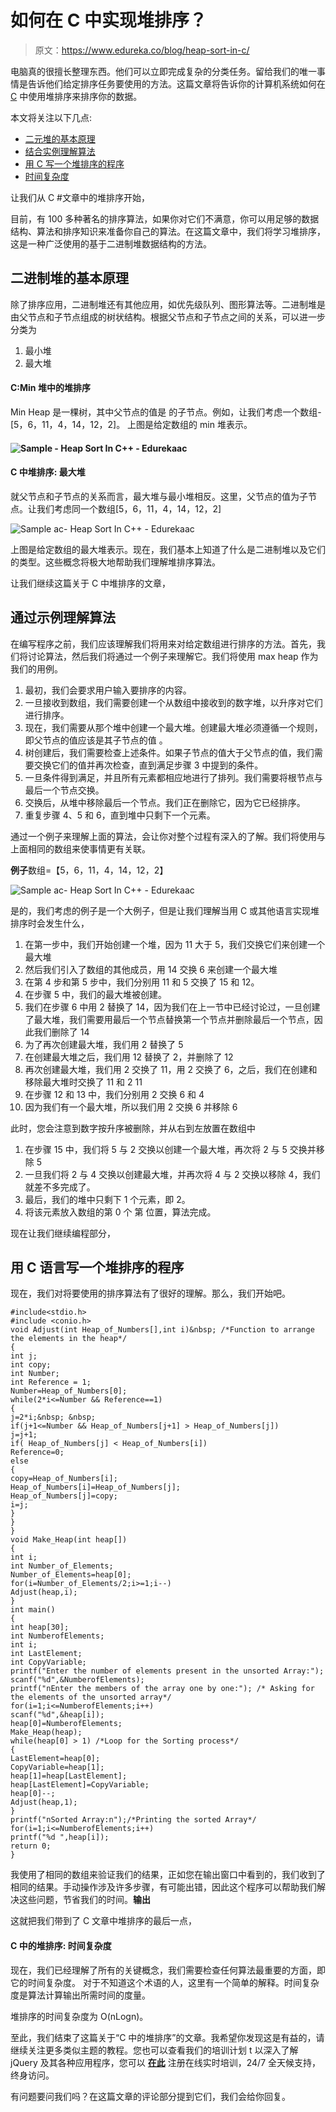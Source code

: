 # 如何在 C 中实现堆排序？

> 原文：<https://www.edureka.co/blog/heap-sort-in-c/>

电脑真的很擅长整理东西。他们可以立即完成复杂的分类任务。留给我们的唯一事情是告诉他们给定排序任务要使用的方法。这篇文章将告诉你的计算机系统如何在 [C](https://www.edureka.co/blog/c-data-structures) 中使用堆排序来排序你的数据。

本文将关注以下几点:

*   [二元堆的基本原理](#FundamentalsofBinaryHeap)
*   [结合实例理解算法](#UnderstandingtheAlgorithmwithexample)
*   [用 C 写一个堆排序的程序](#WriteaprogramforHeapsortinC)
*   [时间复杂度](#TimeComplexity)

让我们从 C #文章中的堆排序开始，

目前，有 100 多种著名的排序算法，如果你对它们不满意，你可以用足够的数据结构、算法和排序知识来准备你自己的算法。在这篇文章中，我们将学习堆排序，这是一种广泛使用的基于二进制堆数据结构的方法。

## **二进制堆的基本原理**

除了排序应用，二进制堆还有其他应用，如优先级队列、图形算法等。二进制堆是由父节点和子节点组成的树状结构。根据父节点和子节点之间的关系，可以进一步分类为

1.  最小堆
2.  最大堆

#### **C:Min 堆中的堆排序**

Min Heap 是一棵树，其中父节点的值是 的子节点。例如，让我们考虑一个数组- [5，6，11，4，14，12，2]。 上图是给定数组的 min 堆表示。

#### **![Sample - Heap Sort In C++ - Edurekaac](img/f80654c56cb2a312de99b63fcedce9c7.png)**

#### **C 中堆排序:** **最大堆**

就父节点和子节点的关系而言，最大堆与最小堆相反。这里，父节点的值为子节点。让我们考虑同一个数组[5，6，11，4，14，12，2]

![Sample ac- Heap Sort In C++ - Edurekaac](img/1b1579a8eec973824f3ee66d0ca79321.png)

上图是给定数组的最大堆表示。现在，我们基本上知道了什么是二进制堆以及它们的类型。这些概念将极大地帮助我们理解堆排序算法。

让我们继续这篇关于 C 中堆排序的文章，

## **通过示例理解算法**

在编写程序之前，我们应该理解我们将用来对给定数组进行排序的方法。首先，我们将讨论算法，然后我们将通过一个例子来理解它。我们将使用 max heap 作为我们的用例。

1.  最初，我们会要求用户输入要排序的内容。
2.  一旦接收到数组，我们需要创建一个从数组中接收到的数字堆，以升序对它们进行排序。
3.  现在，我们需要从那个堆中创建一个最大堆。创建最大堆必须遵循一个规则，即父节点的值应该是其子节点的值 。
4.  树创建后，我们需要检查上述条件。如果子节点的值大于父节点的值，我们需要交换它们的值并再次检查，直到满足步骤 3 中提到的条件。
5.  一旦条件得到满足，并且所有元素都相应地进行了排列。我们需要将根节点与最后一个节点交换。
6.  交换后，从堆中移除最后一个节点。我们正在删除它，因为它已经排序。
7.  重复步骤 4、5 和 6，直到堆中只剩下一个元素。

通过一个例子来理解上面的算法，会让你对整个过程有深入的了解。我们将使用与上面相同的数组来使事情更有关联。

**例子**数组=【5，6，11，4，14，12，2】

![Sample ac- Heap Sort In C++ - Edurekaac](img/eecb9cfbbec36377a4fa8a3f638992de.png)

是的，我们考虑的例子是一个大例子，但是让我们理解当用 C 或其他语言实现堆排序时会发生什么，

1.  在第一步中，我们开始创建一个堆，因为 11 大于 5，我们交换它们来创建一个最大堆
2.  然后我们引入了数组的其他成员，用 14 交换 6 来创建一个最大堆
3.  在第 4 步和第 5 步中，我们分别用 11 和 5 交换了 15 和 12。
4.  在步骤 5 中，我们的最大堆被创建。
5.  我们在步骤 6 中用 2 替换了 14，因为我们在上一节中已经讨论过，一旦创建了最大堆，我们需要用最后一个节点替换第一个节点并删除最后一个节点，因此我们删除了 14
6.  为了再次创建最大堆，我们用 2 替换了 5
7.  在创建最大堆之后，我们用 12 替换了 2，并删除了 12
8.  再次创建最大堆，我们用 2 交换了 11，用 2 交换了 6，之后，我们在创建和移除最大堆时交换了 11 和 2 11
9.  在步骤 12 和 13 中，我们分别用 2 交换 6 和 4
10.  因为我们有一个最大堆，所以我们用 2 交换 6 并移除 6

此时，您会注意到数字按升序被删除，并从右到左放置在数组中

1.  在步骤 15 中，我们将 5 与 2 交换以创建一个最大堆，再次将 2 与 5 交换并移除 5
2.  一旦我们将 2 与 4 交换以创建最大堆，并再次将 4 与 2 交换以移除 4，我们就差不多完成了。
3.  最后，我们的堆中只剩下 1 个元素，即 2。
4.  将该元素放入数组的第 0 个 第 位置，算法完成。

现在让我们继续编程部分，

## 用 C 语言写一个堆排序的程序

现在，我们对将要使用的排序算法有了很好的理解。那么，我们开始吧。

```
#include<stdio.h>
#include <conio.h>
void Adjust(int Heap_of_Numbers[],int i)&nbsp; /*Function to arrange the elements in the heap*/
{
int j;
int copy;
int Number;
int Reference = 1;
Number=Heap_of_Numbers[0];
while(2*i<=Number && Reference==1)
{
j=2*i;&nbsp; &nbsp;
if(j+1<=Number && Heap_of_Numbers[j+1] > Heap_of_Numbers[j])
j=j+1;
if( Heap_of_Numbers[j] < Heap_of_Numbers[i])
Reference=0;
else
{
copy=Heap_of_Numbers[i];
Heap_of_Numbers[i]=Heap_of_Numbers[j];
Heap_of_Numbers[j]=copy;
i=j;
}
}
}
void Make_Heap(int heap[])
{
int i;
int Number_of_Elements;
Number_of_Elements=heap[0];
for(i=Number_of_Elements/2;i>=1;i--)
Adjust(heap,i);
}
int main()
{
int heap[30];
int NumberofElements;
int i;
int LastElement;
int CopyVariable;
printf("Enter the number of elements present in the unsorted Array:");
scanf("%d",&NumberofElements);
printf("nEnter the members of the array one by one:"); /* Asking for the elements of the unsorted array*/
for(i=1;i<=NumberofElements;i++)
scanf("%d",&heap[i]);
heap[0]=NumberofElements;
Make_Heap(heap);
while(heap[0] > 1) /*Loop for the Sorting process*/
{
LastElement=heap[0];
CopyVariable=heap[1];
heap[1]=heap[LastElement];
heap[LastElement]=CopyVariable;
heap[0]--;
Adjust(heap,1);
}
printf("nSorted Array:n");/*Printing the sorted Array*/
for(i=1;i<=NumberofElements;i++)
printf("%d ",heap[i]);
return 0;
}

```

我使用了相同的数组来验证我们的结果，正如您在输出窗口中看到的，我们收到了相同的结果。手动操作涉及许多步骤，有可能出错，因此这个程序可以帮助我们解决这些问题，节省我们的时间。**输出**

这就把我们带到了 C 文章中堆排序的最后一点，

#### **C 中的堆排序:** **时间复杂度**

现在，我们已经理解了所有的关键概念，我们需要检查任何算法最重要的方面，即它的时间复杂度。 对于不知道这个术语的人，这里有一个简单的解释。时间复杂度是算法计算输出所需时间的度量。

堆排序的时间复杂度为 O(nLogn)。

至此，我们结束了这篇关于“C 中的堆排序”的文章。我希望你发现这是有益的，请继续关注更多类似主题的教程。您也可以查看我们的培训计划 t 以深入了解 jQuery 及其各种应用程序，您可以 [**在此**](https://www.edureka.co/c-programming-datastructure-course-self-paced) 注册在线实时培训，24/7 全天候支持，终身访问。

有问题要问我们吗？在这篇文章的评论部分提到它们，我们会给你回复。